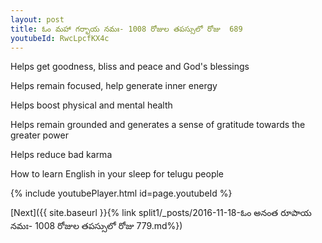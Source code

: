```yaml
---
layout: post
title: ఓం మహా గర్భాయ నమః- 1008 రోజుల తపస్సులో రోజు  689
youtubeId: RwcLpcfKX4c
---
```

 
 
Helps get goodness, bliss and peace and God's blessings
 
Helps remain focused, help generate inner energy 
 
Helps boost physical and mental health 
 
Helps remain grounded and generates a sense of gratitude towards the greater power 
 
Helps reduce bad karma
 
How to learn English in your sleep for telugu people
 
 
 
 


{% include youtubePlayer.html id=page.youtubeId %}
 
[Next]({{ site.baseurl }}{% link split1/_posts/2016-11-18-ఓం అనంత రూపాయ నమః- 1008 రోజుల తపస్సులో రోజు  779.md%})
 
